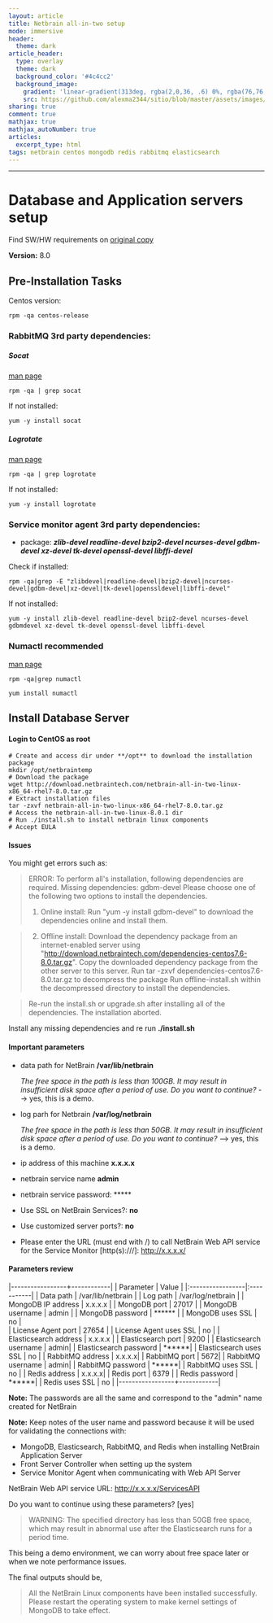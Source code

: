 ```yaml
---
layout: article
title: Netbrain all-in-two setup
mode: immersive
header:
  theme: dark
article_header:
  type: overlay
  theme: dark
  background_color: '#4c4cc2'
  background_image:
    gradient: 'linear-gradient(313deg, rgba(2,0,36, .6) 0%, rgba(76,76,194, .6) 47%, rgba(0,212,255, .6) 100%)'
    src: https://github.com/alexma2344/sitio/blob/master/assets/images/rainbows.jpg?raw=true"
sharing: true
comment: true
mathjax: true
mathjax_autoNumber: true
articles:
  excerpt_type: html
tags: netbrain centos mongodb redis rabbitmq elasticsearch
---
```


<!--more-->

---

# Database and Application servers setup

Find SW/HW requirements on [original copy](https://netbraintech.com/docs/ie80/NetBrain_System_Setup_Guide_Two-Server_Deployment.pdf)

**Version:** 8.0

## Pre-Installation Tasks

Centos version:

	rpm -qa centos-release


### RabbitMQ 3rd party dependencies:

##### Socat

[man page](https://linux.die.net/man/1/socat)


	rpm -qa | grep socat

If not installed:

	yum -y install socat


##### Logrotate

[man page](https://linux.die.net/man/8/logrotate)


	rpm -qa | grep logrotate

If not installed:

	yum -y install logrotate

### Service monitor agent 3rd party dependencies:

- package: ***zlib-devel readline-devel bzip2-devel ncurses-devel gdbm-devel xz-devel tk-devel openssl-devel libffi-devel***

Check if installed:

	rpm -qa|grep -E "zlibdevel|readline-devel|bzip2-devel|ncurses-devel|gdbm-devel|xz-devel|tk-devel|openssldevel|libffi-devel"

If not installed:

	yum -y install zlib-devel readline-devel bzip2-devel ncurses-devel gdbmdevel xz-devel tk-devel openssl-devel libffi-devel


### Numactl recommended

[man page](https://linux.die.net/man/8/numactl)

	rpm -qa|grep numactl

	yum install numactl


## Install Database Server

#### Login to CentOS as root

	# Create and access dir under **/opt** to download the installation package
	mkdir /opt/netbraintemp
	# Download the package
	wget http://download.netbraintech.com/netbrain-all-in-two-linux-x86_64-rhel7-8.0.tar.gz
	# Extract installation files
	tar -zxvf netbrain-all-in-two-linux-x86_64-rhel7-8.0.tar.gz
	# Access the netbrain-all-in-two-linux-8.0.1 dir
	# Run ./install.sh to install netbrain linux components
	# Accept EULA

#### Issues

You might get errors such as:

>ERROR: To perform all's installation, following dependencies are required.
>Missing dependencies: gdbm-devel
>Please choose one of the following two options to install the dependencies.
>  1) Online install:
>      Run "yum -y install gdbm-devel" to download the dependencies online and install them.

>  2) Offline install:
>      Download the dependency package from an internet-enabled server using "http://download.netbraintech.com/dependencies-centos7.6-8.0.tar.gz".
>      Copy the downloaded dependency package from the other server to this server.
>      Run tar -zxvf dependencies-centos7.6-8.0.tar.gz to decompress the package
>      Run offline-install.sh within the decompressed directory to install the dependencies.

> Re-run the install.sh or upgrade.sh after installing all of the dependencies. The installation aborted.

Install any missing dependencies and re run **./install.sh**

#### Important parameters

- data path for NetBrain **/var/lib/netbrain**

	*The free space in the path is less than 100GB. It may result in insufficient disk space after a period of use. Do you want to continue?* --> yes, this is a demo.


- log parh for Netbrain **/var/log/netbrain**

	*The free space in the path is less than 50GB. It may result in insufficient disk space after a period of use. Do you want to continue?* --> yes, this is a demo.

- ip address of this machine **x.x.x.x**
- netbrain service name **admin**
- netbrain service password: *****
- Use SSL on NetBrain Services?: **no**
- Use customized server ports?: **no**
- Please enter the URL (must end with /) to call NetBrain Web API service for the Service Monitor [http(s)://<IP address or hostname of NetBrain Application Server>/]: http://x.x.x.x/


#### Parameters review

|-----------------+------------|
| Parameter | Value |
|:-----------------|:-----------|
| Data path | /var/lib/netbrain |
| Log path     | /var/log/netbrain |
| MongoDB IP address      | x.x.x.x |
| MongoDB port | 27017 |
| MongoDB username | admin |
| MongoDB password | ****** |
| MongoDB uses SSL | no |    
| License Agent port     | 27654 | 
| License Agent uses SSL | no | 
| Elasticsearch address  | x.x.x.x | 
| Elasticsearch port     |  9200 | 
| Elasticsearch username | admin| 
| Elasticsearch password | ******| 
| Elasticsearch uses SSL | no | 
| RabbitMQ address       | x.x.x.x| 
| RabbitMQ port          | 5672| 
| RabbitMQ username      | admin| 
| RabbitMQ password      | ******| 
| RabbitMQ uses SSL      | no | 
| Redis address          | x.x.x.x| 
| Redis port             | 6379 | 
| Redis password         | ******| 
| Redis uses SSL         | no | 
|-----------------+------------|

**Note:** The passwords are all the same and correspond to the "admin" name created for NetBrain

**Note:** Keep notes of the user name and password because it will be used for validating the connections with:
- MongoDB, Elasticsearch, RabbitMQ, and Redis when installing NetBrain Application Server
- Front Server Controller when setting up the system
- Service Monitor Agent when communicating with Web API Server

NetBrain Web API service URL:   http://x.x.x.x/ServicesAPI

Do you want to continue using these parameters? [yes]


> WARNING: The specified directory has less than 50GB free space, which may result in abnormal use after the Elasticsearch runs for a period time.

This being a demo environment, we can worry about free space later or when we note performance issues.

The final outputs should be,

> All the NetBrain Linux components have been installed successfully.
> Please restart the operating system to make kernel settings of MongoDB to take effect.

